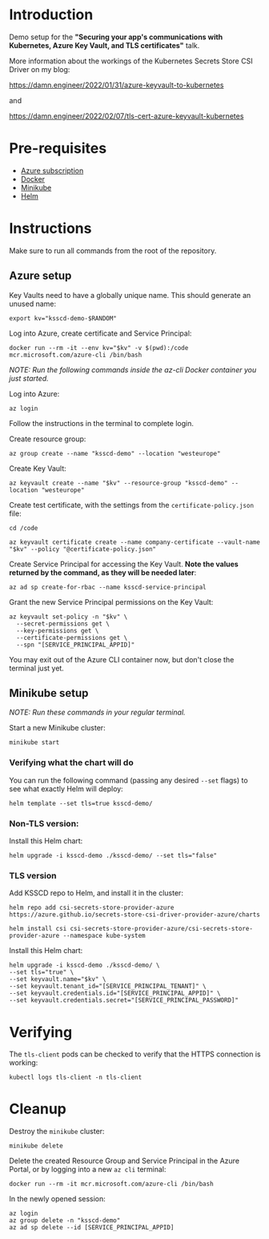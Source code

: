 # Introduction
Demo setup for the **"Securing your app's communications with Kubernetes, Azure Key Vault, and TLS certificates"** talk.

More information about the workings of the Kubernetes Secrets Store CSI Driver on my blog:

https://damn.engineer/2022/01/31/azure-keyvault-to-kubernetes

and

https://damn.engineer/2022/02/07/tls-cert-azure-keyvault-kubernetes

# Pre-requisites
* [Azure subscription](https://azure.microsoft.com/en-us/free/)
* [Docker](https://docs.docker.com/get-docker/)
* [Minikube](https://minikube.sigs.k8s.io/docs/start/)
* [Helm](https://helm.sh/docs/intro/install/)

# Instructions
Make sure to run all commands from the root of the repository.

## Azure setup
Key Vaults need to have a globally unique name. This should generate an unused name:
```
export kv="ksscd-demo-$RANDOM"
```
Log into Azure, create certificate and Service Principal:
```
docker run --rm -it --env kv="$kv" -v $(pwd):/code mcr.microsoft.com/azure-cli /bin/bash
```

*NOTE: Run the following commands inside the az-cli Docker container you just started.*

Log into Azure:
```
az login
```
Follow the instructions in the terminal to complete login.

Create resource group:
```
az group create --name "ksscd-demo" --location "westeurope"
```

Create Key Vault:
```
az keyvault create --name "$kv" --resource-group "ksscd-demo" --location "westeurope"
```

Create test certificate, with the settings from the `certificate-policy.json` file:
```
cd /code

az keyvault certificate create --name company-certificate --vault-name "$kv" --policy "@certificate-policy.json"
```

Create Service Principal for accessing the Key Vault. **Note the values returned by the command, as they will be needed later**:
```
az ad sp create-for-rbac --name ksscd-service-principal
```

Grant the new Service Principal permissions on the Key Vault:
```
az keyvault set-policy -n "$kv" \
  --secret-permissions get \
  --key-permissions get \
  --certificate-permissions get \
  --spn "[SERVICE_PRINCIPAL_APPID]"
```

You may exit out of the Azure CLI container now, but don't close the terminal just yet.

## Minikube setup
*NOTE: Run these commands in your regular terminal.*

Start a new Minikube cluster:
```
minikube start
```

### Verifying what the chart will do
You can run the following command (passing any desired `--set` flags) to see what exactly Helm will deploy:
```
helm template --set tls=true ksscd-demo/
```

### Non-TLS version:
Install this Helm chart:
```
helm upgrade -i ksscd-demo ./ksscd-demo/ --set tls="false"
```

### TLS version
Add KSSCD repo to Helm, and install it in the cluster:
```
helm repo add csi-secrets-store-provider-azure https://azure.github.io/secrets-store-csi-driver-provider-azure/charts

helm install csi csi-secrets-store-provider-azure/csi-secrets-store-provider-azure --namespace kube-system
```

Install this Helm chart:
```
helm upgrade -i ksscd-demo ./ksscd-demo/ \
--set tls="true" \
--set keyvault.name="$kv" \
--set keyvault.tenant_id="[SERVICE_PRINCIPAL_TENANT]" \
--set keyvault.credentials.id="[SERVICE_PRINCIPAL_APPID]" \
--set keyvault.credentials.secret="[SERVICE_PRINCIPAL_PASSWORD]"
```

# Verifying
The `tls-client` pods can be checked to verify that the HTTPS connection is working:
```
kubectl logs tls-client -n tls-client
```

# Cleanup
Destroy the `minikube` cluster:
```
minikube delete
```

Delete the created Resource Group and Service Principal in the Azure Portal, or by logging into a new `az cli` terminal:
```
docker run --rm -it mcr.microsoft.com/azure-cli /bin/bash
```
In the newly opened session:
```
az login
az group delete -n "ksscd-demo"
az ad sp delete --id [SERVICE_PRINCIPAL_APPID]
```
